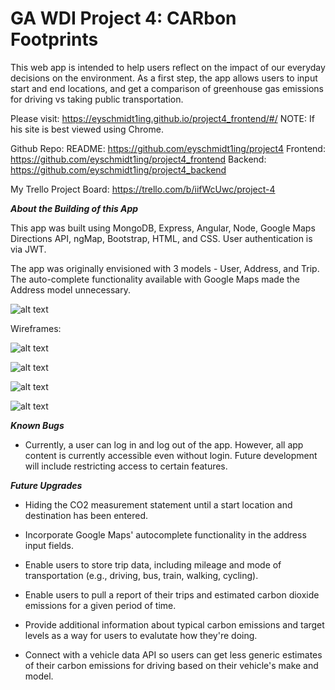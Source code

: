 # GA WDI Project 4:  CARbon Footprints

This web app is intended to help users reflect on the impact of our everyday decisions on the environment.  As a first step, the app allows users to input start and end locations, and get a comparison of greenhouse gas emissions for driving vs taking public transportation.

Please visit:  https://eyschmidt1ing.github.io/project4_frontend/#/
NOTE:  If his site is best viewed using Chrome.

Github Repo:
README:  https://github.com/eyschmidt1ing/project4
Frontend:  https://github.com/eyschmidt1ing/project4_frontend
Backend:  https://github.com/eyschmidt1ing/project4_backend

My Trello Project Board:  https://trello.com/b/iifWcUwc/project-4


**_About the Building of this App_**

This app was built using MongoDB, Express, Angular, Node, Google Maps Directions API, ngMap, Bootstrap, HTML, and CSS.  User authentication is via JWT.

The app was originally envisioned with 3 models - User, Address, and Trip.  The auto-complete functionality available with Google Maps made the Address model unnecessary.

![alt text](https://github.com/eyschmidt1ing/project4/blob/master/planning/ERD_v1.jpg)

Wireframes:

![alt text](https://github.com/eyschmidt1ing/project4/blob/master/planning/attachments/FullSizeRender.jpg)

![alt text](https://github.com/eyschmidt1ing/project4/blob/master/planning/attachments/FullSizeRender_1.jpg)

![alt text](https://github.com/eyschmidt1ing/project4/blob/master/planning/attachments/FullSizeRender_2.jpg)

![alt text](https://github.com/eyschmidt1ing/project4/blob/master/planning/attachments/FullSizeRender_3.jpg)

**_Known Bugs_**

- Currently, a user can log in and log out of the app.  However, all app content is currently accessible even without login.  Future development will include restricting access to certain features.

**_Future Upgrades_**

- Hiding the CO2 measurement statement until a start location and destination has been entered.

- Incorporate Google Maps' autocomplete functionality in the address input fields.

- Enable users to store trip data, including mileage and mode of transportation (e.g., driving, bus, train, walking, cycling).

- Enable users to pull a report of their trips and estimated carbon dioxide emissions for a given period of time.

- Provide additional information about typical carbon emissions and target levels as a way for users to evalutate how they're doing.

- Connect with a vehicle data API so users can get less generic estimates of their carbon emissions for driving based on their vehicle's make and model.
